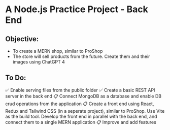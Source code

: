 # A Node.js Practice Project - Back End

## Objective:

- To create a MERN shop, similar to ProShop
- The store will sell products from the future. Create them and their images using ChatGPT 4

## To Do:

✅ Enable serving files from the public folder
✅ Create a basic REST API server in the back end
📋 Connect MongoDB as a database and enable DB crud operations from the application
📋 Create a front end using React, Redux and Tailwind CSS (in a seperate project), similar to ProShop. Use Vite as the build tool. Develop the front end in parallel with the back end, and connect them to a single MERN application
📋 Improve and add features
